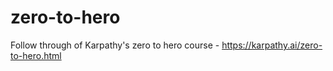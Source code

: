 # zero-to-hero
Follow through of Karpathy's zero to hero course - https://karpathy.ai/zero-to-hero.html
